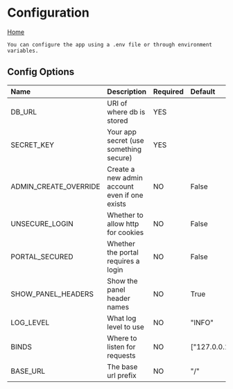 # Configuration

[Home](index.md)

    You can configure the app using a .env file or through environment variables.

## Config Options
| Name                  | Description                                   | Required | Default            |
|:----------------------|:----------------------------------------------|:---------|:-------------------|
| DB_URL                | URI of where db is stored                     | YES      |                    |
| SECRET_KEY            | Your app secret (use something secure)        | YES      |                    |
| ADMIN_CREATE_OVERRIDE | Create a new admin account even if one exists | NO       | False              |
| UNSECURE_LOGIN        | Whether to allow http for cookies             | NO       | False              |
| PORTAL_SECURED        | Whether the portal requires a login           | NO       | False              |
| SHOW_PANEL_HEADERS    | Show the panel header names                   | NO       | True               |
| LOG_LEVEL             | What log level to use                         | NO       | "INFO"             |
| BINDS                 | Where to listen for requests                  | NO       | ["127.0.0.1:8000"] |
| BASE_URL              | The base url prefix                           | NO       | "/"                |
